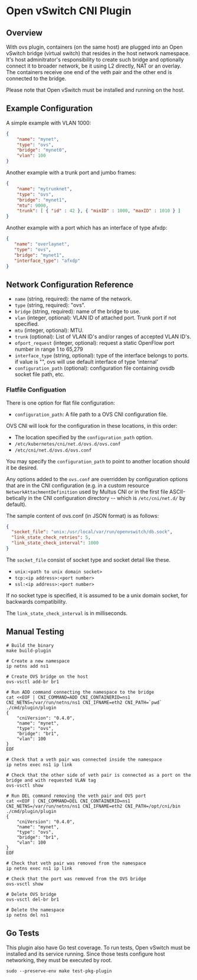 # Open vSwitch CNI Plugin

## Overview

With ovs plugin, containers (on the same host) are plugged into an Open vSwitch
bridge (virtual switch) that resides in the host network namespace. It's host
adminitrator's responsibility to create such bridge and optionally connect it to
broader network, be it using L2 directly, NAT or an overlay. The containers
receive one end of the veth pair and the other end is connected to the bridge.

Please note that Open vSwitch must be installed and running on the host.

## Example Configuration

A simple example with VLAN 1000:

```json
{
    "name": "mynet",
    "type": "ovs",
    "bridge": "mynet0",
    "vlan": 100
}
```

Another example with a trunk port and jumbo frames:

```json
{
    "name": "mytrunknet",
    "type": "ovs",
    "bridge": "mynet1",
    "mtu": 9000,
    "trunk": [ { "id" : 42 }, { "minID" : 1000, "maxID" : 1010 } ]
}
```

Another example with a port which has an interface of type afxdp:

```json
{
   "name": "overlaynet",
   "type": "ovs",
   "bridge": "mynet1",
   "interface_type": "afxdp"
}
```

## Network Configuration Reference

* `name` (string, required): the name of the network.
* `type` (string, required): "ovs".
* `bridge` (string, required): name of the bridge to use.
* `vlan` (integer, optional): VLAN ID of attached port. Trunk port if not
   specified.
* `mtu` (integer, optional): MTU.
* `trunk` (optional): List of VLAN ID's and/or ranges of accepted VLAN
  ID's.
* `ofport_request` (integer, optional): request a static OpenFlow port number in range 1 to 65,279
* `interface_type` (string, optional): type of the interface belongs to ports. if value is "", ovs will use default interface of type 'internal'
* `configuration_path` (optional): configuration file containing ovsdb
  socket file path, etc.

### Flatfile Configuation

There is one option for flat file configuration:

* `configuration_path`: A file path to a OVS CNI configuration file.

OVS CNI will look for the configuration in these locations, in this order:

* The location specified by the `configuration_path` option.
* `/etc/kubernetes/cni/net.d/ovs.d/ovs.conf`
* `/etc/cni/net.d/ovs.d/ovs.conf`

You may specify the `configuration_path` to point to another location should it be desired.

Any options added to the `ovs.conf` are overridden by configuration options that are in the
CNI configuration (e.g. in a custom resource `NetworkAttachmentDefinition` used by Multus CNI
or in the first file ASCII-betically in the CNI configuration directory -- which is
`/etc/cni/net.d/` by default).

The sample content of ovs.conf (in JSON format) is as follows:

```json
{
  "socket_file": "unix:/usr/local/var/run/openvswitch/db.sock",
  "link_state_check_retries": 5,
  "link_state_check_interval": 1000
}
```

The `socket_file` consist of socket type and socket detail like these.

* `unix:<path to unix domain socket>`
* `tcp:<ip address>:<port number>`
* `ssl:<ip address>:<port number>`

If no socket type is specified, it is assumed to be a unix domain socket, for backwards compatibility.

The `link_state_check_interval` is in milliseconds.

## Manual Testing

```shell
# Build the binary
make build-plugin

# Create a new namespace
ip netns add ns1

# Create OVS bridge on the host
ovs-vsctl add-br br1

# Run ADD command connecting the namespace to the bridge
cat <<EOF | CNI_COMMAND=ADD CNI_CONTAINERID=ns1 CNI_NETNS=/var/run/netns/ns1 CNI_IFNAME=eth2 CNI_PATH=`pwd` ./cmd/plugin/plugin
{
    "cniVersion": "0.4.0",
    "name": "mynet",
    "type": "ovs",
    "bridge": "br1",
    "vlan": 100
}
EOF

# Check that a veth pair was connected inside the namespace
ip netns exec ns1 ip link

# Check that the other side of veth pair is connected as a port on the bridge and with requested VLAN tag
ovs-vsctl show

# Run DEL command removing the veth pair and OVS port
cat <<EOF | CNI_COMMAND=DEL CNI_CONTAINERID=ns1 CNI_NETNS=/var/run/netns/ns1 CNI_IFNAME=eth2 CNI_PATH=/opt/cni/bin ./cmd/plugin/plugin
{
    "cniVersion": "0.4.0",
    "name": "mynet",
    "type": "ovs",
    "bridge": "br1",
    "vlan": 100
}
EOF

# Check that veth pair was removed from the namespace
ip netns exec ns1 ip link

# Check that the port was removed from the OVS bridge
ovs-vsctl show

# Delete OVS bridge
ovs-vsctl del-br br1

# Delete the namespace
ip netns del ns1
```

## Go Tests

This plugin also have Go test coverage. To run tests, Open vSwitch must be
installed and its service running. Since those tests configure host networking,
they must be executed by root.

```shell
sudo --preserve-env make test-pkg-plugin
```
